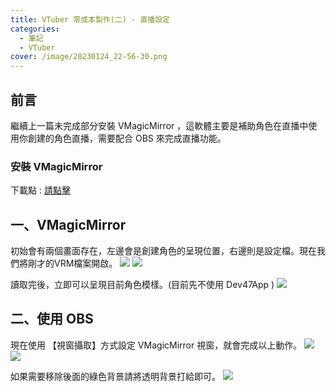 ```yaml
---
title: VTuber 零成本製作(二) - 直播設定
categories: 
  - 筆記 
  - VTuber
cover: /image/20230124_22-56-30.png
---
```

## 前言 
繼續上一篇未完成部分安裝 VMagicMirror ，這軟體主要是補助角色在直播中使用你創建的角色直播，需要配合 OBS 來完成直播功能。

### 安裝 VMagicMirror
下載點 : [請點擊](https://malaybaku.github.io/VMagicMirror/en/)


## 一、VMagicMirror
初始會有兩個畫面存在，左邊會是創建角色的呈現位置，右邊則是設定檔。現在我們將剛才的VRM檔案開啟。
![](/image/20230124_22-17-25.png)
![](/image/20230124_22-22-42.png)

讀取完後，立即可以呈現目前角色模樣。(目前先不使用 Dev47App )
![](/image/20230124_22-23-04.png)

## 二、使用 OBS 
現在使用 【視窗攝取】方式設定 VMagicMirror 視窗，就會完成以上動作。
![](/image/20230124_22-27-08.png)
![](/image/20230124_22-28-15.png)

如果需要移除後面的綠色背景請將透明背景打給即可。
![](/image/20230124_22-50-03.png)